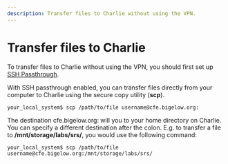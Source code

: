 ```yaml
---
description: Transfer files to Charlie without using the VPN.
---
```


# Transfer files to Charlie

To transfer files to Charlie without using the VPN, you should first set up [SSH Passthrough](ssh-passthrough.md).

With SSH passthrough enabled, you can transfer files directly from your computer to Charlie using the secure copy utility \(**scp**\).

```text
your_local_system$ scp /path/to/file username@cfe.bigelow.org:
```

The destination cfe.bigelow.org: will you to your home directory on Charlie. You can specify a different destination after the colon. E.g. to transfer a file to **/mnt/storage/labs/srs/**, you would use the following command:

```text
your_local_system$ scp /path/to/file username@cfe.bigelow.org:/mnt/storage/labs/srs/
```





